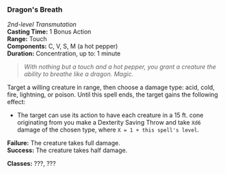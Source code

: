 ### Dragon's Breath  
*2nd-level Transmutation*  
**Casting Time:** 1 Bonus Action  
**Range:** Touch  
**Components:** C, V, S, M (a hot pepper)  
**Duration:** Concentration, up to: 1 minute

> *With nothing but a touch and a hot pepper, you grant a creature the ability to breathe like a dragon. Magic.*

Target a willing creature in range, then choose a damage type: acid, cold, fire, lightning, or poison. Until this spell ends, the target gains the following effect:

- The target can use its action to have each creature in a 15 ft. cone originating from you make a Dexterity Saving Throw and take `Xd6` damage of the chosen type, where `X = 1 + this spell's level`.

**Failure:** The creature takes full damage.  
**Success:** The creature takes half damage.  

**Classes:** ???, ???